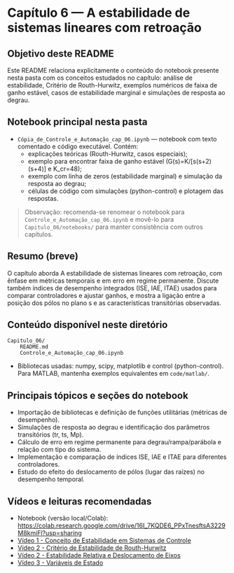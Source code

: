 # Capítulo 6 — A estabilidade de sistemas lineares com retroação

## Objetivo deste README

Este README relaciona explicitamente o conteúdo do notebook presente nesta pasta com os conceitos estudados no capítulo: análise de estabilidade, Critério de Routh-Hurwitz, exemplos numéricos de faixa de ganho estável, casos de estabilidade marginal e simulações de resposta ao degrau.

## Notebook principal nesta pasta

- `Cópia_de_Controle_e_Automação_cap_06.ipynb` — notebook com texto comentado e código executável. Contém:
	- explicações teóricas (Routh-Hurwitz, casos especiais);
	- exemplo para encontrar faixa de ganho estável (G(s)=K/[s(s+2)(s+4)] e K_cr=48);
	- exemplo com linha de zeros (estabilidade marginal) e simulação da resposta ao degrau;
	- células de código com simulações (python-control) e plotagem das respostas.

> Observação: recomenda-se renomear o notebook para `Controle_e_Automação_cap_06.ipynb` e movê-lo para `Capitulo_06/notebooks/` para manter consistência com outros capítulos.

## Resumo (breve)

O capítulo aborda A estabilidade de sistemas lineares com retroação, com ênfase em métricas temporais e em erro em regime permanente. Discute também índices de desempenho integrados (ISE, IAE, ITAE) usados para comparar controladores e ajustar ganhos, e mostra a ligação entre a posição dos pólos no plano s e as características transitórias observadas.
## Conteúdo disponível neste diretório

```
Capitulo_06/
	README.md
	Controle_e_Automação_cap_06.ipynb
```


- Bibliotecas usadas: numpy, scipy, matplotlib e control (python-control). Para MATLAB, mantenha exemplos equivalentes em `code/matlab/`.

## Principais tópicos e seções do notebook

- Importação de bibliotecas e definição de funções utilitárias (métricas de desempenho).
- Simulações de resposta ao degrau e identificação dos parâmetros transitórios (tr, ts, Mp).
- Cálculo de erro em regime permanente para degrau/rampa/parábola e relação com tipo do sistema.
- Implementação e comparação de índices ISE, IAE e ITAE para diferentes controladores.
- Estudo do efeito do deslocamento de pólos (lugar das raízes) no desempenho temporal.

## Vídeos e leituras recomendadas

- Notebook (versão local/Colab): https://colab.research.google.com/drive/16I_7KQDE6_PPxTnesftsA3229M8kmiFl?usp=sharing
- [Vídeo 1 - Conceito de Estabilidade em Sistemas de Controle](https://www.youtube.com/watch?v=RRjz-BnZijI)
- [Vídeo 2 - Critério de Estabilidade de Routh-Hurwitz](https://www.youtube.com/watch?v=Vpxj4JQGdnM)
- [Vídeo 2 - Estabilidade Relativa e Deslocamento de Eixos](https://www.youtube.com/watch?v=jzV82SKc9JA)
- [Vídeo 3 - Variáveis de Estado](https://www.youtube.com/watch?v=u4aMpm0VEHI)